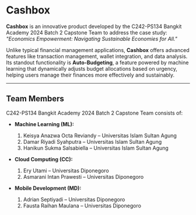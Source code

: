 # Cashbox

**Cashbox** is an innovative product developed by the C242-PS134 Bangkit Academy 2024 Batch 2 Capstone Team to address the case study: *"Economics Empowerment: Navigating Sustainable Economies for All."* 

Unlike typical financial management applications, **Cashbox** offers advanced features like transaction management, wallet integration, and data analysis. Its standout functionality is **Auto-Budgeting**, a feature powered by machine learning that dynamically adjusts budget allocations based on urgency, helping users manage their finances more effectively and sustainably.

---

## Team Members

C242-PS134 Bangkit Academy 2024 Batch 2 Capstone Team consists of:

- **Machine Learning (ML):**
  1. Keisya Anazwa Octa Reviandy – Universitas Islam Sultan Agung  
  2. Damar Riyadi Syahputra – Universitas Islam Sultan Agung  
  3. Hanikun Sukma Salsabiella – Universitas Islam Sultan Agung  

- **Cloud Computing (CC):**
  1. Ery Utami – Universitas Diponegoro  
  2. Asmarani Intan Prawesti – Universitas Diponegoro  

- **Mobile Development (MD):**
  1. Adrian Septiyadi – Universitas Diponegoro  
  2. Fausta Raihan Maulana – Universitas Diponegoro  

